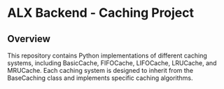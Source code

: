 # ALX Backend - Caching Project

## Overview
This repository contains Python implementations of different caching systems, including BasicCache, FIFOCache, LIFOCache, LRUCache, and MRUCache. Each caching system is designed to inherit from the BaseCaching class and implements specific caching algorithms.


